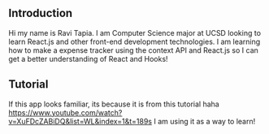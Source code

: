 ## Introduction
Hi my name is Ravi Tapia. I am Computer Science major at UCSD looking to learn React.js and other front-end development technologies. I am learning how to make a expense tracker using the context API and React.js so I can get a better understanding of React and Hooks!

## Tutorial
If this app looks familiar, its because it is from this tutorial haha
https://www.youtube.com/watch?v=XuFDcZABiDQ&list=WL&index=1&t=189s
I am using it as a way to learn!

